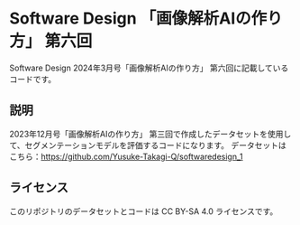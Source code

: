 # Software Design 「画像解析AIの作り方」 第六回
Software Design 2024年3月号「画像解析AIの作り方」 第六回に記載しているコードです。

## 説明
 2023年12月号「画像解析AIの作り方」 第三回で作成したデータセットを使用して、セグメンテーションモデルを評価するコードになります。
 データセットはこちら：https://github.com/Yusuke-Takagi-Q/softwaredesign_1

## ライセンス
このリポジトリのデータセットとコードは CC BY-SA 4.0 ライセンスです。
